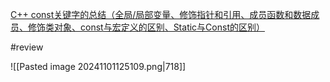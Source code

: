[C++ const关键字的总结（全局/局部变量、修饰指针和引用、成员函数和数据成员、修饰类对象、const与宏定义的区别、Static与Const的区别）](https://blog.csdn.net/JMW1407/article/details/108443185)

#review 

![[Pasted image 20241101125109.png|718]]
